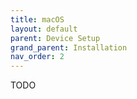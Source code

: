 ```yaml
---
title: macOS
layout: default
parent: Device Setup
grand_parent: Installation
nav_order: 2
---
```


TODO
